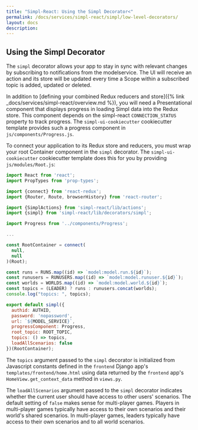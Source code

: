 ```yaml
---
title: "Simpl-React: Using the Simpl Decorator<"
permalink: /docs/services/simpl-react/simpl/low-level-decorators/
layout: docs
description:
---
```


## Using the Simpl Decorator


The `simpl` decorator allows your app to stay in sync with relevant changes by subscribing to notifications from the modelservice. 
The UI will receive an action and its store will be updated every time a Scope within a subscribed topic is added, updated or deleted.

In addition to [defining your combined Redux reducers and store]({% link _docs/services/simpl-react/overview.md %}), 
you will need a Presentational component that displays progress in loading Simpl data into the Redux store. 
This component depends on the simpl-react `CONNECTION_STATUS` property to track progress.
The `simpl-ui-cookiecutter` cookiecutter template provides such a progress component in `js/components/Progress.js`.

To connect your application to its Redux store and reducers, you must wrap your root Container component in the `simpl` decorator. 
The `simpl-ui-cookiecutter` cookiecutter template does this for you by providing `js/modules/Root.js`:

```jsx
import React from 'react';
import PropTypes from 'prop-types';

import {connect} from 'react-redux';
import {Router, Route, browserHistory} from 'react-router';

import {SimplActions} from 'simpl-react/lib/actions';
import {simpl} from 'simpl-react/lib/decorators/simpl';

import Progress from '../components/Progress';

...

const RootContainer = connect(
  null,
  null
)(Root);

const runs = RUNS.map((id) => `model:model.run.${id}`);
const runusers = RUNUSERS.map((id) => `model:model.runuser.${id}`);
const worlds = WORLDS.map((id) => `model:model.world.${id}`);
const topics = (LEADER) ? runs : runusers.concat(worlds);
console.log("topics: ", topics);

export default simpl({
  authid: AUTHID,
  password: 'nopassword',
  url: `${MODEL_SERVICE}`,
  progressComponent: Progress,
  root_topic: ROOT_TOPIC,
  topics: () => topics,
  loadAllScenarios: false
})(RootContainer);

```

The `topics` argument passed to the `simpl` decorator is initialized from Javascript constants defined in the `frontend` Django app's 
`templates/frontend/home.html` using data returned by the `frontend` app's `HomeView.get_context_data` method in `views.py`.

The `loadAllScenarios` argument passed to the `simpl` decorator indicates whether the current user should have access to 
other users' scenarios. The default setting of `false` makes sense for multi-player games. Players in multi-player games 
typically have access to their own scenarios and their world's shared scenarios. In multi-player games, leaders typically 
have access to their own scenarios and to all world scenarios. 
